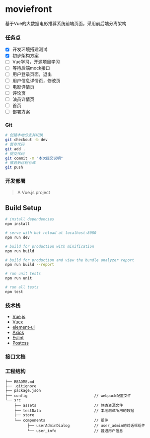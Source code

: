 # moviefront
基于Vue的大数据电影推荐系统前端页面，采用前后端分离架构

### 任务点
- [x] 开发环境搭建测试
- [x] 初步架构方案
- [ ] Vue学习，开源项目学习
- [ ] 等待后端mock接口
- [ ] 用户登录页面，退出
- [ ] 用户信息详情页，修改页
- [ ] 电影详情页
- [ ] 评论页
- [ ] 演员详情页
- [ ] 首页
- [ ] 部署方案

### Git
``` bash
# 创建本地分支并切换
git checkout -b dev
# 暂存代码
git add .
# 提交代码
git commit -m "本次提交说明"
# 推送到远程仓库
git push
```


### 开发部署

> A Vue.js project

## Build Setup

``` bash
# install dependencies
npm install

# serve with hot reload at localhost:8080
npm run dev

# build for production with minification
npm run build

# build for production and view the bundle analyzer report
npm run build --report

# run unit tests
npm run unit

# run all tests
npm test
```


### 技术栈
- [Vue.js](https://cn.vuejs.org/index.html)
- [Vuex](https://vuex.vuejs.org/zh/guide/)
- [element-ui](https://element.eleme.cn/)
- [Axios](https://github.com/axios/axios)
- [Eslint](https://github.com/eslint/eslint)
- [Postcss](https://github.com/postcss/postcss)

### 接口文档

### 工程结构

```
├── README.md
├── .gitignore
├── package.json
├── config                              // webpack配置文件
└── src
    ├── assets                          // 静态资源文件
    ├── testData                        // 本地测试所用的数据
    ├── store                   
    └── components                      // 组件
          ├── userAdminDialog           // user_admin的对话框组件
          └── user_info                 // 普通用户信息
```

